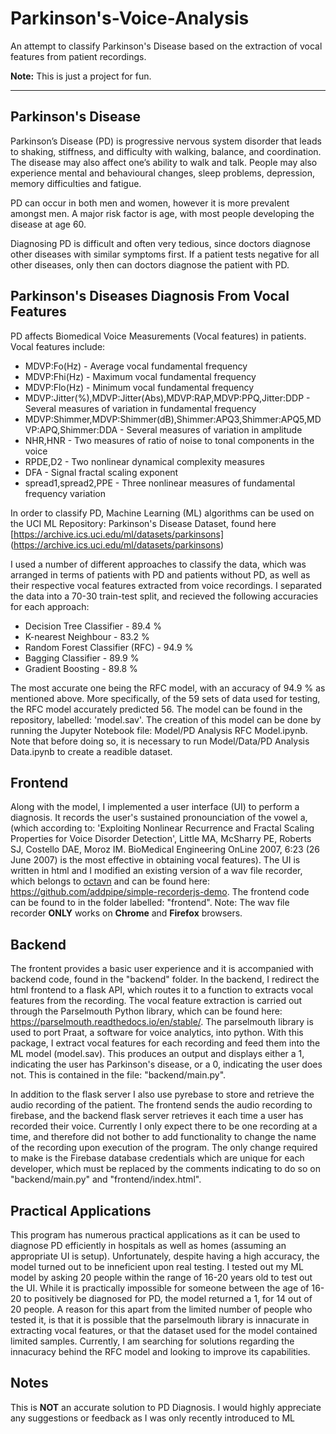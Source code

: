 # Parkinson's-Voice-Analysis
An attempt to classify Parkinson's Disease based on the extraction of vocal features from patient recordings. 

**Note:** This is just a project for fun.  

<hr>

## Parkinson's Disease

Parkinson’s Disease (PD) is progressive nervous system disorder that leads to shaking, stiffness, and difficulty with walking, balance, and coordination. The disease may also affect one’s ability to walk and talk. People may also experience mental and behavioural changes, sleep problems, depression, memory difficulties and fatigue. 

PD can occur in both men and women, however it is more prevalent amongst men. A major risk factor is age, with most people developing the disease at age 60. 

Diagnosing PD is difficult and often very tedious, since doctors diagnose other diseases with similar symptoms first. If a patient tests negative for all other diseases, only then can doctors diagnose the patient with PD. 


## Parkinson's Diseases Diagnosis From Vocal Features

PD affects Biomedical Voice Measurements (Vocal features) in patients. Vocal features include:

* MDVP:Fo(Hz) - Average vocal fundamental frequency 
* MDVP:Fhi(Hz) - Maximum vocal fundamental frequency 
* MDVP:Flo(Hz) - Minimum vocal fundamental frequency 
* MDVP:Jitter(%),MDVP:Jitter(Abs),MDVP:RAP,MDVP:PPQ,Jitter:DDP - Several measures of variation in fundamental frequency 
* MDVP:Shimmer,MDVP:Shimmer(dB),Shimmer:APQ3,Shimmer:APQ5,MDVP:APQ,Shimmer:DDA - Several measures of variation in amplitude 
* NHR,HNR - Two measures of ratio of noise to tonal components in the voice 
* RPDE,D2 - Two nonlinear dynamical complexity measures 
* DFA - Signal fractal scaling exponent 
* spread1,spread2,PPE - Three nonlinear measures of fundamental frequency variation 

In order to classify PD, Machine Learning (ML) algorithms can be used on the UCI ML Repository: Parkinson's Disease Dataset, found here [https://archive.ics.uci.edu/ml/datasets/parkinsons] (https://archive.ics.uci.edu/ml/datasets/parkinsons)

I used a number of different approaches to classify the data, which was arranged in terms of patients with PD and patients without PD, as well as their respective vocal features extracted from voice recordings. I separated the data into a 70-30 train-test split, and recieved the following accuracies for each approach:

* Decision Tree Classifier - 89.4 % 
* K-nearest Neighbour - 83.2 % 
* Random Forest Classifier (RFC) - 94.9 % 
* Bagging Classifier - 89.9 % 
* Gradient Boosting - 89.8 % 

The most accurate one being the RFC model, with an accuracy of 94.9 % as mentioned above. More specifically, of the 59 sets of data used for testing, the RFC model accurately predicted 56. The model can be found in the repository, labelled: 'model.sav'. The creation of this model can be done by running the Jupyter Notebook file: Model/PD Analysis RFC Model.ipynb. Note that before doing so, it is necessary to run Model/Data/PD Analysis Data.ipynb to create a readible dataset. 

## Frontend

Along with the model, I implemented a user interface (UI) to perform a diagnosis. It records the user's sustained pronounciation of the vowel a, (which according to: 'Exploiting Nonlinear Recurrence and Fractal Scaling Properties for Voice Disorder Detection', Little MA, McSharry PE, Roberts SJ, Costello DAE, Moroz IM. BioMedical Engineering OnLine 2007, 6:23 (26 June 2007) is the most effective in obtaining vocal features). The UI is written in html and I modified an existing version of a wav file recorder, which belongs to [octavn](https://github.com/octavn) and can be found here: https://github.com/addpipe/simple-recorderjs-demo. The frontend code can be found to in the folder labelled: "frontend". 
Note: The wav file recorder **ONLY** works on **Chrome** and **Firefox** browsers.

## Backend

The frontent provides a basic user experience and it is accompanied with backend code, found in the "backend" folder. In the backend, I redirect the html frontend to a flask API, which routes it to a function to extracts vocal features from the recording. The vocal feature extraction is carried out through the Parselmouth Python library, which can be found here: https://parselmouth.readthedocs.io/en/stable/. The parselmouth library is used to port Praat, a software for voice analytics, into python. With this package, I extract vocal features for each recording and feed them into the ML model (model.sav). This produces an output and displays either a 1, indicating the user has Parkinson's disease, or a 0, indicating the user does not. This is contained in the file: "backend/main.py". 

In addition to the flask server I also use pyrebase to store and retrieve the audio recording of the patient. The frontend sends the audio recording to firebase, and the backend flask server retrieves it each time a user has recorded their voice. Currently I only expect there to be one recording at a time, and therefore did not bother to add functionality to change the name of the recording upon execution of the program. The only change required to make is the Firebase database credentials which are unique for each developer, which must be replaced by the comments indicating to do so on "backend/main.py" and "frontend/index.html". 

## Practical Applications

This program has numerous practical applications as it can be used to diagnose PD efficiently in hospitals as well as homes (assuming an appropriate UI is setup). Unfortunately, despite having a high accuracy, the model turned out to be inneficient upon real testing. I tested out my ML model by asking 20 people within the range of 16-20 years old to test out the UI. While it is practically impossible for someone between the age of 16-20 to positively be diagnosed for PD, the model returned a 1, for 14 out of 20 people. A reason for this apart from the limited number of people who tested it, is that it is possible that the parselmouth library is innacurate in extracting vocal features, or that the dataset used for the model contained limited samples. Currently, I am searching for solutions regarding the innacuracy behind the RFC model and looking to improve its capabilities. 

## Notes

This is **NOT** an accurate solution to PD Diagnosis. I would highly appreciate any suggestions or feedback as I was only recently introduced to ML

